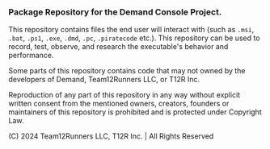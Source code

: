 ### Package Repository for the Demand Console Project. 

This repository contains files the end user will interact with (such as `.msi`, `.bat`, `.ps1`, `.exe`, `.dmd`, `.pc`, `.piratecode` etc.). This repository can be used to record, test, observe, and research the executable's behavior and performance. 


Some parts of this repository contains code that may not owned by the developers of Demand, Team12Runners LLC, or T12R Inc. 





Reproduction of any part of this repository in any way without explicit written consent from the mentioned owners, creators, founders or maintainers of this repository is prohibited and is protected under Copyright Law.



(C) 2024 Team12Runners LLC, T12R Inc.  |  All Rights Reserved

